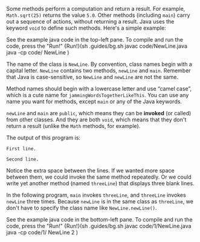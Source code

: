 Some methods perform a computation and return a result.
For example, `Math.sqrt(25)` returns the value `5.0`.
Other methods (including `main`) carry out a sequence of actions, without returning a result.
Java uses the keyword `void` to define such methods.
Here's a simple example:




See the example java code in the top-left pane.
To compile and run the code, press the "Run!"
{Run!}(sh .guides/bg.sh javac code/NewLine.java java -cp code/ NewLine )


The name of the class is `NewLine`.
By convention, class names begin with a capital letter.
`NewLine` contains two methods, `newLine` and `main`.
Remember that Java is case-sensitive, so `NewLine` and `newLine` are not the same.


Method names should begin with a lowercase letter and use “camel case”, which is a cute name for `jammingWordsTogetherLikeThis`.
You can use any name you want for methods, except `main` or any of the Java keywords.


`newLine` and `main` are `public`, which means they can be **invoked** (or called) from other classes.
And they are both `void`, which means that they don't return a result (unlike the `Math` methods, for example).

The output of this program is:

```code
First line.

Second line.
```

Notice the extra space between the lines.
If we wanted more space between them, we could invoke the same method repeatedly.
Or we could write yet another method (named `threeLine`) that displays three blank lines.

In the following program, `main` invokes `threeLine`, and `threeLine` invokes `newLine` three times.
Because `newLine` is in the same class as `threeLine`, we don't have to specify the class name like `NewLine.newLine()`.

See the example java code in the bottom-left pane.
To compile and run the code, press the "Run!"
{Run!}(sh .guides/bg.sh javac code/1/NewLine.java java -cp code/1/ NewLine 2 )
